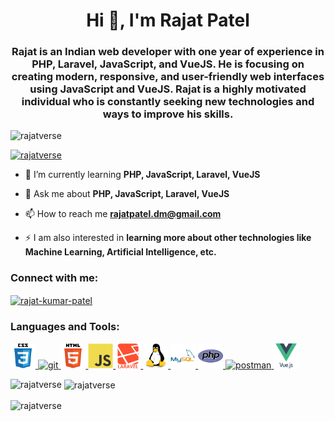 <h1 align="center">Hi 👋, I'm Rajat Patel</h1>
<h3 align="center">Rajat is an Indian web developer with one year of experience in PHP, Laravel, JavaScript, and VueJS. He is focusing on creating modern, responsive, and user-friendly web interfaces using JavaScript and VueJS. Rajat is a highly motivated individual who is constantly seeking new technologies and ways to improve his skills.</h3>

<p align="left"> <img src="https://komarev.com/ghpvc/?username=rajatverse&label=Profile%20views&color=0e75b6&style=flat" alt="rajatverse" /> </p>

<p align="left"> <a href="https://github.com/ryo-ma/github-profile-trophy"><img src="https://github-profile-trophy.vercel.app/?username=rajatverse" alt="rajatverse" /></a> </p>

- 🌱 I’m currently learning **PHP, JavaScript, Laravel, VueJS**

- 💬 Ask me about **PHP, JavaScript, Laravel, VueJS**

- 📫 How to reach me **rajatpatel.dm@gmail.com**

- ⚡ I am also interested in **learning more about other technologies like Machine Learning, Artificial Intelligence, etc.**

<h3 align="left">Connect with me:</h3>
<p align="left">
<a href="https://linkedin.com/in/rajat-kumar-patel" target="blank"><img align="center" src="https://raw.githubusercontent.com/rahuldkjain/github-profile-readme-generator/master/src/images/icons/Social/linked-in-alt.svg" alt="rajat-kumar-patel" height="30" width="40" /></a>
</p>

<h3 align="left">Languages and Tools:</h3>
<p align="left"> <a href="https://www.w3schools.com/css/" target="_blank" rel="noreferrer"> <img src="https://raw.githubusercontent.com/devicons/devicon/master/icons/css3/css3-original-wordmark.svg" alt="css3" width="40" height="40"/> </a> <a href="https://git-scm.com/" target="_blank" rel="noreferrer"> <img src="https://www.vectorlogo.zone/logos/git-scm/git-scm-icon.svg" alt="git" width="40" height="40"/> </a> <a href="https://www.w3.org/html/" target="_blank" rel="noreferrer"> <img src="https://raw.githubusercontent.com/devicons/devicon/master/icons/html5/html5-original-wordmark.svg" alt="html5" width="40" height="40"/> </a> <a href="https://developer.mozilla.org/en-US/docs/Web/JavaScript" target="_blank" rel="noreferrer"> <img src="https://raw.githubusercontent.com/devicons/devicon/master/icons/javascript/javascript-original.svg" alt="javascript" width="40" height="40"/> </a> <a href="https://laravel.com/" target="_blank" rel="noreferrer"> <img src="https://raw.githubusercontent.com/devicons/devicon/master/icons/laravel/laravel-plain-wordmark.svg" alt="laravel" width="40" height="40"/> </a> <a href="https://www.linux.org/" target="_blank" rel="noreferrer"> <img src="https://raw.githubusercontent.com/devicons/devicon/master/icons/linux/linux-original.svg" alt="linux" width="40" height="40"/> </a> <a href="https://www.mysql.com/" target="_blank" rel="noreferrer"> <img src="https://raw.githubusercontent.com/devicons/devicon/master/icons/mysql/mysql-original-wordmark.svg" alt="mysql" width="40" height="40"/> </a> <a href="https://www.php.net" target="_blank" rel="noreferrer"> <img src="https://raw.githubusercontent.com/devicons/devicon/master/icons/php/php-original.svg" alt="php" width="40" height="40"/> </a> <a href="https://postman.com" target="_blank" rel="noreferrer"> <img src="https://www.vectorlogo.zone/logos/getpostman/getpostman-icon.svg" alt="postman" width="40" height="40"/> </a> <a href="https://vuejs.org/" target="_blank" rel="noreferrer"> <img src="https://raw.githubusercontent.com/devicons/devicon/master/icons/vuejs/vuejs-original-wordmark.svg" alt="vuejs" width="40" height="40"/> </a> </p>

<p><img align="left" src="https://github-readme-stats.vercel.app/api/top-langs?username=rajatverse&show_icons=true&locale=en&layout=compact" alt="rajatverse" /></p>

<p>&nbsp;<img align="center" src="https://github-readme-stats.vercel.app/api?username=rajatverse&show_icons=true&locale=en" alt="rajatverse" /></p>

<p><img align="center" src="https://github-readme-streak-stats.herokuapp.com/?user=rajatverse&" alt="rajatverse" /></p>
